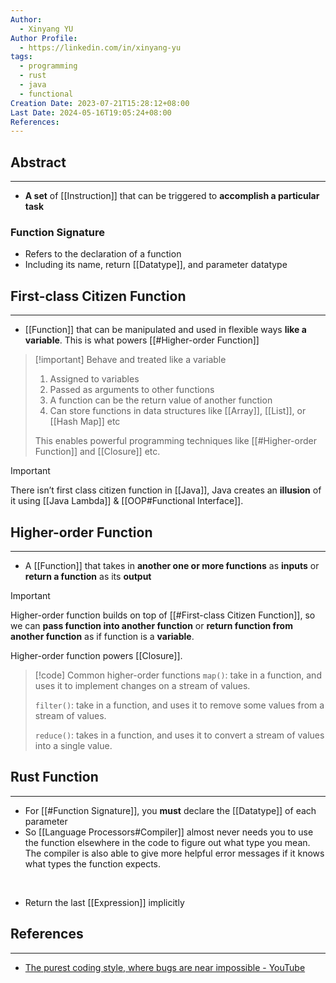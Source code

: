 ```yaml
---
Author:
  - Xinyang YU
Author Profile:
  - https://linkedin.com/in/xinyang-yu
tags:
  - programming
  - rust
  - java
  - functional
Creation Date: 2023-07-21T15:28:12+08:00
Last Date: 2024-05-16T19:05:24+08:00
References: 
---
```

## Abstract
---
- **A set** of [[Instruction]] that can be triggered to **accomplish a particular task**

### Function Signature 
- Refers to the declaration of a function
- Including its name, return [[Datatype]], and parameter datatype

## First-class Citizen Function
---
- [[Function]] that can be manipulated and used in flexible ways **like a variable**. This is what powers [[#Higher-order Function]]

>[!important] Behave and treated like a variable
> 1. Assigned to variables
> 2. Passed as arguments to other functions
> 3. A function can be the return value of another function
> 4. Can store functions in data structures like [[Array]], [[List]], or [[Hash Map]] etc
>    
> This enables powerful programming techniques like [[#Higher-order Function]] and [[Closure]] etc.

>[!important]
> There isn’t first class citizen function in [[Java]], Java creates an **illusion** of it using [[Java Lambda]] & [[OOP#Functional Interface]].

## Higher-order Function
---
- A [[Function]] that takes in **another one or more functions** as **inputs** or **return a function** as its **output**

>[!important]
> Higher-order function builds on top of [[#First-class Citizen Function]], so we can **pass function into another function** or **return function from another function** as if function is a **variable**.
> 
> Higher-order function powers [[Closure]].

>[!code] Common higher-order functions
> `map()`: take in a function, and uses it to implement changes on a stream of values.
> 
> `filter()`: take in a function, and uses it to remove some values from a stream of values.
> 
> `reduce()`: takes in a function, and uses it to convert a stream of values into a single value.
## Rust Function
---
- For [[#Function Signature]], you **must** declare the [[Datatype]] of each parameter
- So [[Language Processors#Compiler]] almost never needs you to use the function elsewhere in the code to figure out what type you mean. The compiler is also able to give more helpful error messages if it knows what types the function expects.
</br>

- Return the last [[Expression]] implicitly


## References
---
- [The purest coding style, where bugs are near impossible - YouTube](https://www.youtube.com/watch?v=HlgG395PQWw&t=84s)
